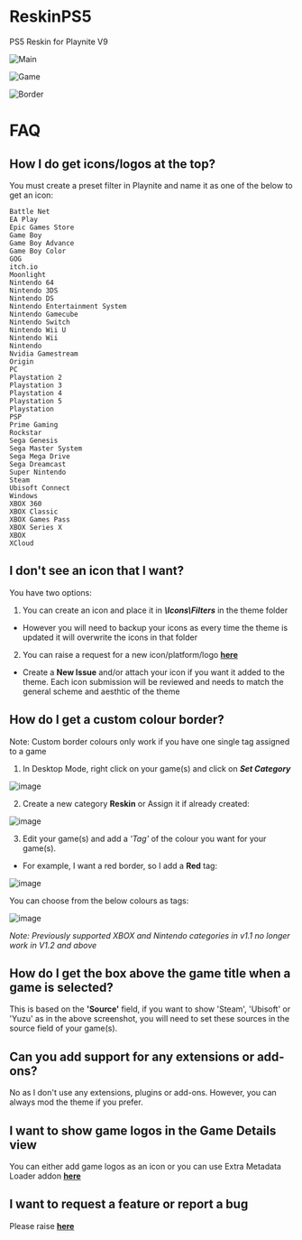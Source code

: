 # ReskinPS5
PS5 Reskin for Playnite V9

![Main](https://raw.githubusercontent.com/TheKersalMassive/ReskinPS5/main/Media/screenshot_01.jpg)

![Game](https://user-images.githubusercontent.com/90322803/156723512-9a938bc5-0990-460e-a139-f0ace105d9e5.jpg)

![Border](https://raw.githubusercontent.com/TheKersalMassive/ReskinPS5/main/Media/custom_02.jpg)

# FAQ

## How I do get icons/logos at the top?
You must create a preset filter in Playnite and name it as one of the below to get an icon:
```
Battle Net
EA Play
Epic Games Store
Game Boy
Game Boy Advance
Game Boy Color
GOG
itch.io
Moonlight
Nintendo 64
Nintendo 3DS
Nintendo DS
Nintendo Entertainment System
Nintendo Gamecube
Nintendo Switch
Nintendo Wii U
Nintendo Wii
Nintendo
Nvidia Gamestream
Origin
PC
Playstation 2
Playstation 3
Playstation 4
Playstation 5
Playstation
PSP
Prime Gaming
Rockstar
Sega Genesis
Sega Master System
Sega Mega Drive
Sega Dreamcast
Super Nintendo
Steam
Ubisoft Connect
Windows
XBOX 360
XBOX Classic
XBOX Games Pass
XBOX Series X
XBOX
XCloud
```

## I don't see an icon that I want?
You have two options:

1. You can create an icon and place it in ***\Icons\Filters*** in the theme folder
- However you will need to backup your icons as every time the theme is updated it will overwrite the icons in that folder

2. You can raise a request for a new icon/platform/logo **[here](https://github.com/TheKersalMassive/ReskinPS5/issues)**
- Create a **New Issue** and/or attach your icon if you want it added to the theme. Each icon submission will be reviewed and needs to match the general scheme and aesthtic of the theme


## How do I get a custom colour border?

Note: Custom border colours only work if you have one single tag assigned to a game

1. In Desktop Mode, right click on your game(s) and click on ***Set Category***

![image](https://user-images.githubusercontent.com/90322803/140609057-c76f0643-6c7b-40be-ba84-5bb4d434e4c5.png)

2. Create a new category **Reskin** or Assign it if already created:

![image](https://user-images.githubusercontent.com/90322803/140609072-a7d03430-86b0-4978-b1b3-a538728247bb.png)

3. Edit your game(s) and add a *'Tag'* of the colour you want for your game(s).
- For example, I want a red border, so I add a **Red** tag:

![image](https://user-images.githubusercontent.com/90322803/140609117-327d217d-b20e-4847-af96-03d36d94f845.png)

You can choose from the below colours as tags:

![image](https://user-images.githubusercontent.com/90322803/140609155-4e22467c-489a-4801-9097-f1c252ab7470.png)

*Note: Previously supported XBOX and Nintendo categories in v1.1 no longer work in V1.2 and above*

## How do I get the box above the game title when a game is selected?
This is based on the **'Source'** field, if you want to show 'Steam', 'Ubisoft' or 'Yuzu' as in the above screenshot, you will need to set these sources in the source field of your game(s).


## Can you add support for any extensions or add-ons?
No as I don't use any extensions, plugins or add-ons. However, you can always mod the theme if you prefer.


## I want to show game logos in the Game Details view
You can either add game logos as an icon or you can use Extra Metadata Loader addon **[here](https://playnite.link/forum/thread-814.html)**


## I want to request a feature or report a bug
Please raise **[here](https://github.com/TheKersalMassive/ReskinPS5/issues)**
